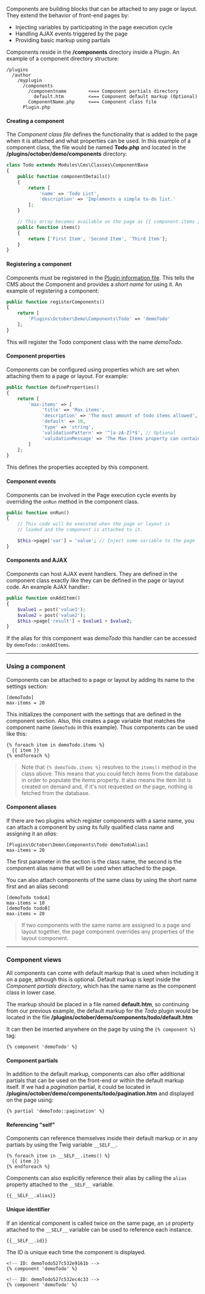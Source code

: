 Components are building blocks that can be attached to any page or layout. They extend the behavior of front-end pages by:

- Injecting variables by participating in the page execution cycle
- Handling AJAX events triggered by the page
- Providing basic markup using partials

Components reside in the **/components** directory inside a Plugin. An example of a component directory structure:

```
/plugins
  /author
    /myplugin
      /components
        /componentname        <=== Component partials directory
          default.htm         <=== Component default markup (Optional)
        ComponentName.php     <=== Component class file
      Plugin.php
```

#### Creating a component

The *Component class file* defines the functionality that is added to the page when it is attached and what properties can be used. In this example of a component class, the file would be named **Todo.php** and located in the **/plugins/october/demo/components** directory:

```php
class Todo extends Modules\Cms\Classes\ComponentBase
{
    public function componentDetails()
    {
        return [
            'name' => 'Todo List',
            'description' => 'Implements a simple to-do list.'
        ];
    }

    // This array becomes available on the page as {{ component.items }}
    public function items()
    {
        return ['First Item', 'Second Item', 'Third Item'];
    }
}
```

#### Registering a component

Components must be registered in the [Plugin information file](plugins). This tells the CMS about the Component and provides a *short name* for using it. An example of registering a component:

```php
public function registerComponents()
{
    return [
        'Plugins\October\Demo\Components\Todo' => 'demoTodo'
    ];
}
```

This will register the Todo component class with the name *demoTodo*.

#### Component properties

Components can be configured using properties which are set when attaching them to a page or layout. For example:

```php
public function defineProperties()
{
    return [
        'max-items' => [
             'title' => 'Max items',
             'description' => 'The most amount of todo items allowed',
             'default' => 10,
             'type' => 'string',
             'validationPattern' => '^[a-zA-Z]*$', // Optional
             'validationMessage' => 'The Max Items property can contain only Latin symbols'
        ]
    ];
}
```

This defines the properties accepted by this component.

#### Component events

Components can be involved in the Page execution cycle events by overriding the `onRun` method in the component class.

```php
public function onRun()
{
    // This code will be executed when the page or layout is
    // loaded and the component is attached to it.

    $this->page['var'] = 'value'; // Inject some variable to the page
}
```

#### Components and AJAX

Components can host AJAX event handlers. They are defined in the component class exactly like they can be defined in the page or layout code. An example AJAX handler:

```php
public function onAddItem()
{
    $value1 = post('value1');
    $value2 = post('value2');
    $this->page['result'] = $value1 + $value2;
}
```

If the alias for this component was *demoTodo* this handler can be accessed by `demoTodo::onAddItems`.

---

### Using a component

Components can be attached to a page or layout by adding its name to the settings section:

```
[demoTodo]
max-items = 20
```

This initializes the component with the settings that are defined in the component section. Also, this creates a page variable that matches the component name (`demoTodo` in this example). Thus components can be used like this:

```
{% foreach item in demoTodo.items %}
  {{ item }}
{% endforeach %}
```

> Note that  `{% demoTodo.items %}` resolves to the `items()` method in the class above. This means that you could fetch items from the database in order to populate the items property. It also means the item list is created on demand and, if it's not requested on the page, nothing is fetched from the database.

#### Component aliases

If there are two plugins which register components with a same name, you can attach a component by using its fully qualified class name and assigning it an *alias*:

```
[Plugins\October\Demo\Components\Todo demoTodoAlias]
max-items = 20
```

The first parameter in the section is the class name, the second is the component alias name that will be used when attached to the page.

You can also attach components of the same class by using the short name first and an alias second:

```
[demoTodo todoA]
max-items = 10
[demoTodo todoB]
max-items = 20
```

> If two components with the same name are assigned to a page and layout together, the page component overrides any properties of the layout component.

---

### Component views

All components can come with default markup that is used when including it on a page, although this is optional. Default markup is kept inside the *Component partials directory*, which has the same name as the component class in lower case.

The markup should be placed in a file named **default.htm**, so continuing from our previous example, the default markup for the *Todo* plugin would be located in the file **/plugins/october/demo/components/todo/default.htm**

It can then be inserted anywhere on the page by using the `{% component %}` tag:

```
{% component 'demoTodo' %}
```

#### Component partials

In addition to the default markup, components can also offer additional partials that can be used on the front-end or within the default markup itself. If we had a *pagination* partial, it could be located in **/plugins/october/demo/components/todo/pagination.htm** and displayed on the page using:

```
{% partial 'demoTodo::pagination' %}
```

#### Referencing "self"

Components can reference themselves inside their default markup or in any partials by using the Twig variable `__SELF__`. 

```
{% foreach item in __SELF__.items() %}
  {{ item }}
{% endforeach %}
```

Components can also explicitly reference their alias by calling the `alias` property attached to the `__SELF__` variable.

```
{{__SELF__.alias}}
```

#### Unique identifier

If an identical component is called twice on the same page, an `id` property attached to the  `__SELF__` variable can be used to reference each instance.

```
{{__SELF__.id}}
```

The ID is unique each time the component is displayed.

```
<!-- ID: demoTodo527c532e9161b -->
{% component 'demoTodo' %}

<!-- ID: demoTodo527c532ec4c33 -->
{% component 'demoTodo' %}
```
